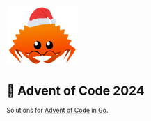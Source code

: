 <img src="../2023/.assets/christmas_ferris.png" width="164">

# 🎄 Advent of Code 2024

Solutions for [Advent of Code](https://adventofcode.com/) in [Go](https://go.dev/).

